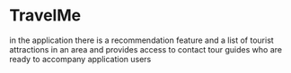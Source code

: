 # TravelMe
in the application there is a recommendation feature and a list of tourist attractions in an area 
and provides access to contact tour guides who are ready to accompany application users
